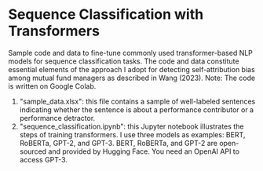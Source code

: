 # Sequence Classification with Transformers
Sample code and data to fine-tune commonly used transformer-based NLP models for sequence classification tasks. The code and data constitute essential elements of the approach I adopt for detecting self-attribution bias among mutual fund managers as described in Wang (2023).
Note: The code is written on Google Colab. 

1. "sample_data.xlsx":
   this file contains a sample of well-labeled sentences indicating whether the sentence is about a performance contributor or a performance detractor.
2. "sequence_classification.ipynb":
   this Jupyter notebook illustrates the steps of training transformers. I use three models as examples: BERT, RoBERTa, GPT-2, and GPT-3. BERT, RoBERTa, and GPT-2 are open-sourced and provided by Hugging Face. You need an OpenAI API to access GPT-3.

   
